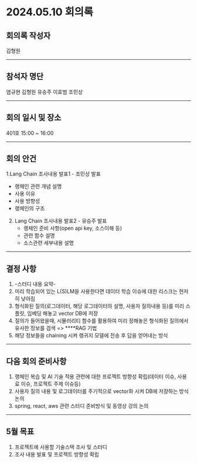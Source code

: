 # 2024.05.10 회의록
## 회의록 작성자
김형원
***
## 참석자 명단
염규현
김형원
유승주
이효범
조민상
***
## 회의 일시 및 장소
401호 15:00 ~ 16:00
***
## 회의 안건
1.Lang Chain 조사내용 발표1 - 조민상 발표
   - 랭체인 관련 개념 설명
   - 사용 이유
   - 사용 방향성
   - 랭체인의 구조
2. Lang Chain 조사내용 발표2 - 유승주 발표
   - 랭체인 준비 사항(open api key, 소스이해 등)
   - 관련 함수 설명
   - 소스관련 세부내용 설명
***
## 결정 사항
1. -스터디 내용 요약-
2. 미리 학습되어 있는 L(S)LM을 사용한다면 데이터 학습 이슈에 대한 리스크는 현저히 낮아짐
3. 형식화된 질의(로그데이터, 해당 로그데이터의 설명, 사용자 질의내용 등)를 미리 스플릿, 임베딩 해놓고 vector DB에 저장
4. 질의가 들어왔을때, 시뮬러리티 함수를 활용하여 미리 정해놓은 형식화된 질의에서 유사한 정보를 검색 => ****RAG 기법
5. 해당 정보들을 chaining 시켜 랭귀지 모델에 전송 후 답을 얻어내는 방식
         
***
## 다음 회의 준비사항
1. 랭체인 복습 및 AI 기술 적용 관련에 대한 프로젝트 방향성 확립(데이터 이슈, 사용료 이슈, 프로젝트 주제 이슈등)
2. 사용자 질의 내용 및 로그데이터를 주기적으로 vector화 시켜 DB에 저장하는 방식 논의
3. spring, react, aws 관련 스터디 준비방식 및 동영상 강의 논의 
***
## 5월 목표
1. 프로젝트에 사용할 기술스택 조사 및 스터디
2. 조사 내용 발표 및 프로젝트 방향성 확립
